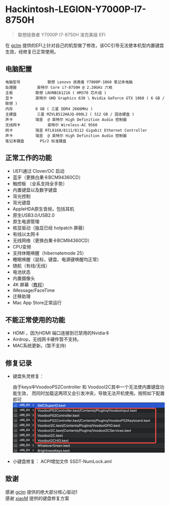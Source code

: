 # Hackintosh-LEGION-Y7000P-I7-8750H  
> 联想拯救者 Y7000P I7-8750H 准完美级 EFI

在 [gclm](https://github.com/gclm/Hackintosh-LEGION-Y7000P-I7-9750H) 提供的EFI上针对自己的机型做了修改，该OC引导无法使本机型内置键盘生效，经修复已正常使用。 


## 电脑配置

```
电脑型号			联想 Lenovo 拯救者 Y7000P-1060 笔记本电脑
处理器			英特尔 Core i7-8750H @ 2.20GHz 六核
主板			联想 LNVNB161216 ( HM370 芯片组 )
显卡			英特尔 UHD Graphics 630 \ Nvidia GeForce GTX 1060 ( 6 GB / 联想 )
内存			8 GB ( 三星 DDR4 2666MHz )
主硬盘			三星 MZVLB512HAJQ-000L2 ( 512 GB / 固态硬盘 )
声卡			瑞昱  @ 英特尔 High Definition Audio 控制器
无线网卡			英特尔 Wireless-AC 9560
网卡			瑞昱 RTL8168/8111/8112 Gigabit Ethernet Controller
声卡			瑞昱  @ 英特尔 High Definition Audio 控制器
笔记本键盘		PS/2 标准键盘
```

## 正常工作的功能
- UEFI通过 Clover/OC 启动
- 蓝牙（更换白果卡BCM94360CD）
- 触控板 （全系支持全手势）
- 内置键盘以及数字键盘
- 背光控制
- 背光键盘
- AppleHDA原生音频，包括耳机
- 原生USB3.0/USB2.0 
- 原生电源管理
- 核显驱动（独显已经 hotpatch 屏蔽）
- 有线以太网卡
- 无线网络（更换白果卡BCM94360CD）
- CPU变频
- 支持休眠唤醒（hibernatemode 25）
- 睡眠唤醒（鼠标，键盘、电源键唤醒均正常）
- 随航（有线/无线）
- 电池状态
- 内置摄像头
- 4K 屏幕（[教程](https://github.com/xiaoMGitHub/LEGION_Y7000Series_Hackintosh/tree/master/4K_Display_Config)）
- iMessage/FaceTime
- 迁移助理
- Mac App Store正常运行

## 不能正常使用的功能
- HDMI ，因为HDMI 端口连接到已禁用的Nvidia卡
- Airdrop，无线网卡硬件暂不支持。
- MAC系统更新。(暂不支持)



## 修复记录
- 键盘失灵修复：

	由于keys中VoodooPS2Controller 和 VoodooI2C其中一个无法使内置键盘功能生效， 而同时加载这两项又会引发冲突，导致无法开机使用。按照如下配置即可
  ![image](image/voodoo.png)
- 小键盘修复：
	ACPI增加文件 SSDT-NumLock.aml


## 致谢

感谢 [gclm](https://github.com/gclm/Hackintosh-LEGION-Y7000P-I7-9750H) 提供的绝大部分核心驱动1  
感谢 [xiaoM](https://github.com/xiaoMGitHub/LEGION_Y7000Series_Hackintosh/releases) 提供的键盘修复方案

